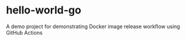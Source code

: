 # hello-world-go
A demo project for demonstrating Docker image release workflow using GitHub Actions
